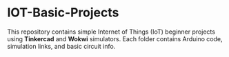 # IOT-Basic-Projects
This repository contains simple Internet of Things (IoT) beginner projects using **Tinkercad** and **Wokwi** simulators. Each folder contains Arduino code, simulation links, and basic circuit info.
